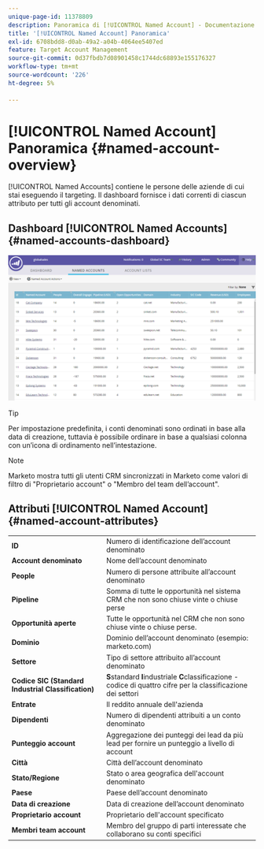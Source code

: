 ```yaml
---
unique-page-id: 11378809
description: Panoramica di [!UICONTROL Named Account] - Documentazione di Marketo - Documentazione del prodotto
title: '[!UICONTROL Named Account] Panoramica'
exl-id: 6708bdd8-d0ab-49a2-a04b-4064ee5407ed
feature: Target Account Management
source-git-commit: 0d37fbdb7d08901458c1744dc68893e155176327
workflow-type: tm+mt
source-wordcount: '226'
ht-degree: 5%

---
```


# [!UICONTROL Named Account] Panoramica {#named-account-overview}

[!UICONTROL Named Accounts] contiene le persone delle aziende di cui stai eseguendo il targeting. Il dashboard fornisce i dati correnti di ciascun attributo per tutti gli account denominati.

## Dashboard [!UICONTROL Named Accounts] {#named-accounts-dashboard}

![](assets/one.png)

>[!TIP]
>
>Per impostazione predefinita, i conti denominati sono ordinati in base alla data di creazione, tuttavia è possibile ordinare in base a qualsiasi colonna con un’icona di ordinamento nell’intestazione.

>[!NOTE]
>
>Marketo mostra tutti gli utenti CRM sincronizzati in Marketo come valori di filtro di &quot;Proprietario account&quot; o &quot;Membro del team dell’account&quot;.

## Attributi [!UICONTROL Named Account] {#named-account-attributes}

<table> 
 <tbody> 
  <tr> 
   <td><strong><span class="uicontrol">ID</span></strong></td> 
   <td>Numero di identificazione dell’account denominato</td> 
  </tr> 
  <tr> 
   <td><strong><span class="uicontrol">Account denominato</span></strong></td> 
   <td>Nome dell’account denominato</td> 
  </tr> 
  <tr> 
   <td><strong><span class="uicontrol">People</span></strong></td> 
   <td>Numero di persone attribuite all’account denominato</td> 
  </tr> 
  <tr> 
   <td><strong><span class="uicontrol">Pipeline</span></strong></td> 
   <td>Somma di tutte le opportunità nel sistema CRM che non sono chiuse vinte o chiuse perse</td> 
  </tr> 
  <tr> 
   <td><strong><span class="uicontrol">Opportunità aperte</span></strong></td> 
   <td>Tutte le opportunità nel CRM che non sono chiuse vinte o chiuse perse.</td> 
  </tr> 
  <tr> 
   <td><strong><span class="uicontrol">Dominio</span></strong></td> 
   <td>Dominio dell’account denominato (esempio: marketo.com)</td> 
  </tr> 
  <tr> 
   <td><strong><span class="uicontrol">Settore</span></strong></td> 
   <td>Tipo di settore attribuito all’account denominato</td> 
  </tr> 
  <tr> 
   <td><strong><span class="uicontrol">Codice SIC (Standard Industrial Classification)</span></strong></td> 
   <td><span><strong>S</strong>standard <strong>I</strong>industriale <strong>C</strong>classificazione - codice di quattro cifre per la classificazione dei settori<br></span></td> 
  </tr> 
  <tr> 
   <td><strong><span class="uicontrol">Entrate</span></strong></td> 
   <td>Il reddito annuale dell'azienda</td> 
  </tr> 
  <tr> 
   <td><strong><span class="uicontrol">Dipendenti</span></strong></td> 
   <td>Numero di dipendenti attribuiti a un conto denominato</td> 
  </tr> 
  <tr> 
   <td colspan="1"><strong><span class="uicontrol">Punteggio account</span></strong></td> 
   <td colspan="1">Aggregazione dei punteggi dei lead da più lead per fornire un punteggio a livello di account</td> 
  </tr> 
  <tr> 
   <td colspan="1"><strong><span class="uicontrol">Città</span></strong></td> 
   <td colspan="1">Città dell’account denominato</td> 
  </tr> 
  <tr> 
   <td colspan="1"><strong><span class="uicontrol">Stato/Regione</span></strong></td> 
   <td colspan="1">Stato o area geografica dell'account denominato</td> 
  </tr> 
  <tr> 
   <td colspan="1"><strong><span class="uicontrol">Paese</span></strong></td> 
   <td colspan="1">Paese dell’account denominato</td> 
  </tr> 
  <tr> 
   <td colspan="1"><strong><span class="uicontrol">Data di creazione</span></strong></td> 
   <td colspan="1">Data di creazione dell’account denominato</td> 
  </tr> 
  <tr> 
   <td colspan="1"><strong><span class="uicontrol">Proprietario account</span></strong></td> 
   <td colspan="1">Proprietario dell'account specificato</td> 
  </tr> 
  <tr> 
   <td colspan="1"><strong><span class="uicontrol">Membri team account</span></strong></td> 
   <td colspan="1">Membro del gruppo di parti interessate che collaborano su conti specifici</td> 
  </tr> 
 </tbody> 
</table>
